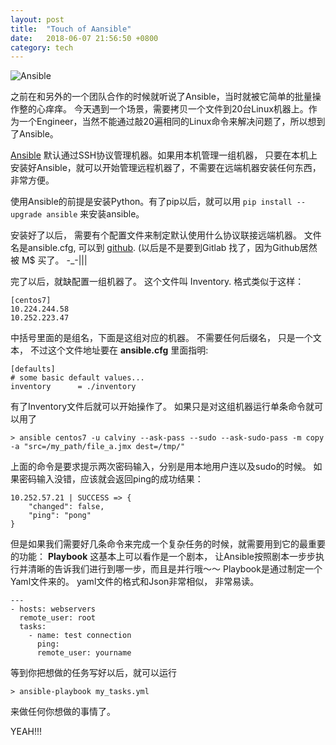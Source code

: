 ```yaml
---
layout: post
title:  "Touch of Aansible"
date:   2018-06-07 21:56:50 +0800
category: tech
---
```

![Ansible](http://static.open-open.com/lib/uploadImg/20161129/20161129150713_902.jpg)


之前在和另外的一个团队合作的时候就听说了Ansible，当时就被它简单的批量操作整的心痒痒。 今天遇到一个场景，需要拷贝一个文件到20台Linux机器上。作为一个Engineer，当然不能通过敲20遍相同的Linux命令来解决问题了，所以想到了Ansible。 

[Ansible](https://docs.ansible.com/) 默认通过SSH协议管理机器。如果用本机管理一组机器， 只要在本机上安装好Ansible，就可以开始管理远程机器了，不需要在远端机器安装任何东西，非常方便。 

使用Ansible的前提是安装Python。有了pip以后，就可以用 ```pip install --upgrade ansible``` 来安装ansible。

安装好了以后， 需要有个配置文件来制定默认使用什么协议联接远端机器。 文件名是ansible.cfg, 可以到 [github](https://raw.githubusercontent.com/ansible/ansible/devel/examples/ansible.cfg). (以后是不是要到Gitlab 找了，因为Github居然被 M$ 买了。 -_-|||

完了以后，就缺配置一组机器了。 这个文件叫 Inventory.  格式类似于这样：

```
[centos7]
10.224.244.58
10.252.223.47
```

中括号里面的是组名，下面是这组对应的机器。 不需要任何后缀名， 只是一个文本， 不过这个文件地址要在 **ansible.cfg** 里面指明:

```
[defaults]
# some basic default values...
inventory      = ./inventory
```

有了Inventory文件后就可以开始操作了。 如果只是对这组机器运行单条命令就可以用了

```
> ansible centos7 -u calviny --ask-pass --sudo --ask-sudo-pass -m copy -a "src=/my_path/file_a.jmx dest=/tmp/"

```

上面的命令是要求提示两次密码输入，分别是用本地用户连以及sudo的时候。 如果密码输入没错，应该就会返回ping的成功结果：

```
10.252.57.21 | SUCCESS => {
    "changed": false,
    "ping": "pong"
}
```

但是如果我们需要好几条命令来完成一个复杂任务的时候，就需要用到它的最重要的功能： **Playbook** 这基本上可以看作是一个剧本， 让Ansible按照剧本一步步执行并清晰的告诉我们进行到哪一步，而且是并行哦～～ Playbook是通过制定一个Yaml文件来的。 yaml文件的格式和Json非常相似， 非常易读。

```
---
- hosts: webservers
  remote_user: root
  tasks:
    - name: test connection
      ping:
      remote_user: yourname
```

等到你把想做的任务写好以后，就可以运行 

```
> ansible-playbook my_tasks.yml

```
来做任何你想做的事情了。 

YEAH!!!

 